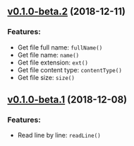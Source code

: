 ## [v0.1.0-beta.2](https://github.com/marxjmoura/inoutjs/releases/tag/v0.1.0-beta.2) (2018-12-11)
### Features:
- Get file full name: `fullName()`
- Get file name: `name()`
- Get file extension: `ext()`
- Get file content type: `contentType()`
- Get file size: `size()`

## [v0.1.0-beta.1](https://github.com/marxjmoura/inoutjs/releases/tag/v0.1.0-beta.1) (2018-12-08)
### Features:
- Read line by line: `readLine()`
